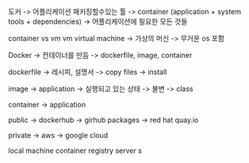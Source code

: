 도커
-> 어플리케이션 패키징할수있는 툴
-> container (application + system tools + dependencies)
-> 어플리케이션에 필요한 모든 것들


container vs vm
vm virtual machine
-> 가상의 머신
-> 무거운 os 포함

Docker 
-> 컨테이너를 만듬
-> dockerfile, image, container

dockerfile
-> 레시피, 설명서
-> copy files
-> install

image
-> application 
-> 실행되고 있는 상태 
-> 불변
-> class

container
-> application 

public
-> dockerhub
-> girhub packages
-> red hat quay.io

private
-> aws
-> google cloud


local machine 
container registry
server
s